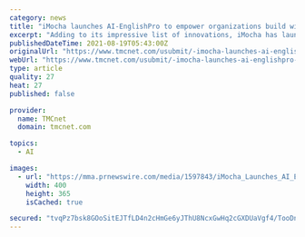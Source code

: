 ```yaml
---
category: news
title: "iMocha launches AI-EnglishPro to empower organizations build winning customer-facing teams"
excerpt: "Adding to its impressive list of innovations, iMocha has launched its latest assessment tool, AI-EnglishPro to enable organizations assess the Business English proficiency of candidates, objectively and accurately."
publishedDateTime: 2021-08-19T05:43:00Z
originalUrl: "https://www.tmcnet.com/usubmit/-imocha-launches-ai-englishpro-empower-organizations-build-winning-/2021/08/19/9433765.htm"
webUrl: "https://www.tmcnet.com/usubmit/-imocha-launches-ai-englishpro-empower-organizations-build-winning-/2021/08/19/9433765.htm"
type: article
quality: 27
heat: 27
published: false

provider:
  name: TMCnet
  domain: tmcnet.com

topics:
  - AI

images:
  - url: "https://mma.prnewswire.com/media/1597843/iMocha_Launches_AI_EnglishPro.jpg"
    width: 400
    height: 365
    isCached: true

secured: "tvqPz7bsk8GOoSitEJTfLD4n2cHmGe6yJThU8NcxGwHq2cGXDUaVgf4/TooDn88oUH8pRPeTfJpSw80hOwNlTdLlDml/I4LOE30mEPs+SLgEGwh38oWM2Fxlt94OotcyW/Lv8Q+BetX0JadysKxCMnT0GuXkLq4CTF+JDIzRXtw27zizVPL2oHzm7665MWvxXMwITkYpmU6TNf/nHdZcToJk+16amRBSptWnkzX+jK7snjTz24bmui94lVLYqGLixaU8DaRXz3xD7OqIEo/7MtcMNFhlMACgUMD6tLWU9w9y14gr5syUjZMwzeOm5dCubp83QhEzdjE0lu7T2eUcEZ/4K5RDDiPr/k15t7eD97w=;aMy175FSTlCn9nN/67ydUw=="
---
```


